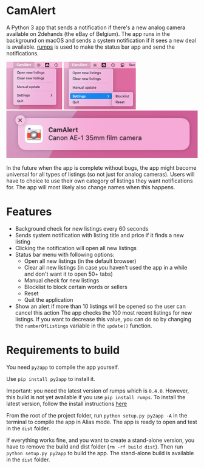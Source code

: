 # CamAlert
A Python 3 app that sends a notification if there's a new analog camera available on 2dehands (the eBay of Belgium).
The app runs in the background on macOS and sends a system notification if it sees a new deal is available.
[rumps](https://github.com/jaredks/rumps) is used to make the status bar app and send the notifications.

<div align="left">
    <img src="media/Screenshot menu bar1.png" height="125"/>
    <img src="media/Screenshot menu bar2.png" height="125"/>
    <img src="media/Screenshot notification.png" height="125"/>
</div>

In the future when the app is complete without bugs, the app might become universal for all types of listings (so not just for analog cameras). Users will have to choice to use their own category of listings they want notifications for. The app will most likely also change names when this happens.
# Features
- Background check for new listings every 60 seconds
- Sends system notification with listing title and price if it finds a new listing
- Clicking the notification will open all new listings
- Status bar menu with following options:
  - Open all new listings (in the default browser)
  - Clear all new listings (in case you haven't used the app in a while and don't want it to open 50+ tabs)
  - Manual check for new listings
  - Blocklist to block certain words or sellers
  - Reset
  - Quit the application
- Show an alert if more than 10 listings will be opened so the user can cancel this action
The app checks the 100 most recent listings for new listings. If you want to decrease this value, you can do so by changing the `numberOfListings` variable in the `update()` function.

# Requirements to build
You need `py2app` to compile the app yourself.

Use `pip install py2app` to install it.

Important: you need the latest version of rumps which is `0.4.0`. However, this build is not yet available if you use `pip install rumps`.
To install the latest version, follow the install instructions [here](https://github.com/jaredks/rumps#installation:~:text=Or%20from%20source,system%2Dwide%20location.)

From the root of the project folder, run `python setup.py py2app -A` in the terminal to compile the app in Alias mode. The app is ready to open and test in the `dist` folder.

If everything works fine, and you want to create a stand-alone version, you have to remove the build and dist folder (`rm -rf build dist`). Then run `python setup.py py2app` to build the app. The stand-alone build is available in the `dist` folder.
